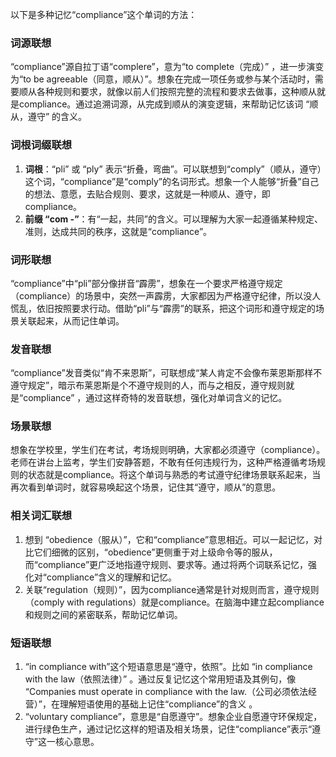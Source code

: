 以下是多种记忆“compliance”这个单词的方法：

### 词源联想
“compliance”源自拉丁语“complere”，意为“to complete（完成）” ，进一步演变为“to be agreeable（同意，顺从）”。想象在完成一项任务或参与某个活动时，需要顺从各种规则和要求，就像以前人们按照完整的流程和要求去做事，这种顺从就是compliance。通过追溯词源，从完成到顺从的演变逻辑，来帮助记忆该词 “顺从，遵守” 的含义。

### 词根词缀联想
1. **词根**：“pli” 或 “ply” 表示“折叠，弯曲”。可以联想到“comply”（顺从，遵守）这个词，“compliance”是“comply”的名词形式。想象一个人能够“折叠”自己的想法、意愿，去贴合规则、要求，这就是一种顺从、遵守，即compliance。 
2. **前缀 “com -”**：有“一起，共同”的含义。可以理解为大家一起遵循某种规定、准则，达成共同的秩序，这就是“compliance”。

### 词形联想
“compliance”中“pli”部分像拼音“霹雳”，想象在一个要求严格遵守规定（compliance）的场景中，突然一声霹雳，大家都因为严格遵守纪律，所以没人慌乱，依旧按照要求行动。借助“pli”与“霹雳”的联系，把这个词形和遵守规定的场景关联起来，从而记住单词。

### 发音联想
“compliance”发音类似“肯不来恩斯”，可联想成“某人肯定不会像布莱恩斯那样不遵守规定”，暗示布莱恩斯是个不遵守规则的人，而与之相反，遵守规则就是“compliance” ，通过这样奇特的发音联想，强化对单词含义的记忆。

### 场景联想
想象在学校里，学生们在考试，考场规则明确，大家都必须遵守（compliance）。老师在讲台上监考，学生们安静答题，不敢有任何违规行为，这种严格遵循考场规则的状态就是compliance。将这个单词与熟悉的考试遵守纪律场景联系起来，当再次看到单词时，就容易唤起这个场景，记住其“遵守，顺从”的意思。

### 相关词汇联想
1. 想到 “obedience（服从）”，它和“compliance”意思相近。可以一起记忆，对比它们细微的区别，“obedience”更侧重于对上级命令等的服从，而“compliance”更广泛地指遵守规则、要求等。通过将两个词联系记忆，强化对“compliance”含义的理解和记忆。
2. 关联“regulation（规则）”，因为compliance通常是针对规则而言，遵守规则（comply with regulations）就是compliance。在脑海中建立起compliance和规则之间的紧密联系，帮助记忆单词。

### 短语联想
1. “in compliance with”这个短语意思是“遵守，依照”。比如 “in compliance with the law（依照法律）” 。通过反复记忆这个常用短语及其例句，像 “Companies must operate in compliance with the law.（公司必须依法经营）”，在理解短语使用的基础上记住“compliance”的含义 。
2. “voluntary compliance”，意思是“自愿遵守”。想象企业自愿遵守环保规定，进行绿色生产，通过记忆这样的短语及相关场景，记住“compliance”表示“遵守”这一核心意思。 